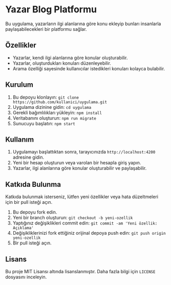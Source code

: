 # Yazar Blog Platformu

Bu uygulama, yazarların ilgi alanlarına göre konu ekleyip bunları insanlarla paylaşabilecekleri bir platformu sağlar.

## Özellikler

- Yazarlar, kendi ilgi alanlarına göre konular oluşturabilir.
- Yazarlar, oluşturdukları konuları düzenleyebilir.
- Arama özelliği sayesinde kullanıcılar istedikleri konuları kolayca bulabilir.

## Kurulum

1. Bu depoyu klonlayın: `git clone https://github.com/kullanici/uygulama.git`
2. Uygulama dizinine gidin: `cd uygulama`
3. Gerekli bağımlılıkları yükleyin: `npm install`
4. Veritabanını oluşturun: `npm run migrate`
5. Sunucuyu başlatın: `npm start`

## Kullanım

1. Uygulamayı başlattıktan sonra, tarayıcınızda `http://localhost:4200` adresine gidin.
2. Yeni bir hesap oluşturun veya varolan bir hesapla giriş yapın.
3. Yazarlar, ilgi alanlarına göre konular oluşturabilir ve paylaşabilir.

## Katkıda Bulunma

Katkıda bulunmak isterseniz, lütfen yeni özellikler veya hata düzeltmeleri için bir pull isteği açın. 

1. Bu depoyu fork edin.
2. Yeni bir branch oluşturun: `git checkout -b yeni-ozellik`
3. Yaptığınız değişiklikleri commit edin: `git commit -am 'Yeni özellik: Açıklama'`
4. Değişikliklerinizi fork ettiğiniz orijinal depoya push edin: `git push origin yeni-ozellik`
5. Bir pull isteği açın.

## Lisans

Bu proje MIT Lisansı altında lisanslanmıştır. Daha fazla bilgi için `LICENSE` dosyasını inceleyin.
